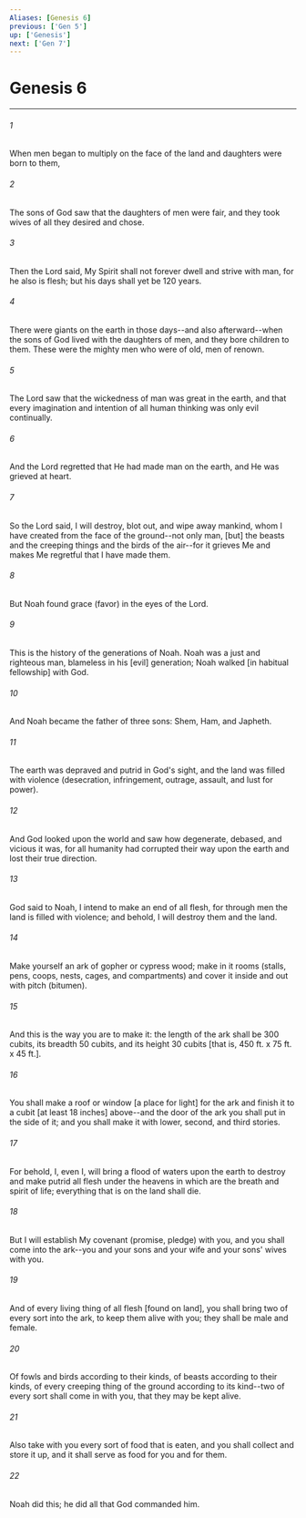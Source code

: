 ```yaml
---
Aliases: [Genesis 6]
previous: ['Gen 5']
up: ['Genesis']
next: ['Gen 7']
---
```

# Genesis 6

***

###### 1 

When men began to multiply on the face of the land and daughters were born to them, 

###### 2 

The sons of God saw that the daughters of men were fair, and they took wives of all they desired and chose. 

###### 3 

Then the Lord said, My Spirit shall not forever dwell and strive with man, for he also is flesh; but his days shall yet be 120 years. 

###### 4 

There were giants on the earth in those days--and also afterward--when the sons of God lived with the daughters of men, and they bore children to them. These were the mighty men who were of old, men of renown. 

###### 5 

The Lord saw that the wickedness of man was great in the earth, and that every imagination and intention of all human thinking was only evil continually. 

###### 6 

And the Lord regretted that He had made man on the earth, and He was grieved at heart. 

###### 7 

So the Lord said, I will destroy, blot out, and wipe away mankind, whom I have created from the face of the ground--not only man, [but] the beasts and the creeping things and the birds of the air--for it grieves Me and makes Me regretful that I have made them. 

###### 8 

But Noah found grace (favor) in the eyes of the Lord. 

###### 9 

This is the history of the generations of Noah. Noah was a just and righteous man, blameless in his [evil] generation; Noah walked [in habitual fellowship] with God. 

###### 10 

And Noah became the father of three sons: Shem, Ham, and Japheth. 

###### 11 

The earth was depraved and putrid in God's sight, and the land was filled with violence (desecration, infringement, outrage, assault, and lust for power). 

###### 12 

And God looked upon the world and saw how degenerate, debased, and vicious it was, for all humanity had corrupted their way upon the earth and lost their true direction. 

###### 13 

God said to Noah, I intend to make an end of all flesh, for through men the land is filled with violence; and behold, I will destroy them and the land. 

###### 14 

Make yourself an ark of gopher or cypress wood; make in it rooms (stalls, pens, coops, nests, cages, and compartments) and cover it inside and out with pitch (bitumen). 

###### 15 

And this is the way you are to make it: the length of the ark shall be 300 cubits, its breadth 50 cubits, and its height 30 cubits [that is, 450 ft. x 75 ft. x 45 ft.]. 

###### 16 

You shall make a roof or window [a place for light] for the ark and finish it to a cubit [at least 18 inches] above--and the door of the ark you shall put in the side of it; and you shall make it with lower, second, and third stories. 

###### 17 

For behold, I, even I, will bring a flood of waters upon the earth to destroy and make putrid all flesh under the heavens in which are the breath and spirit of life; everything that is on the land shall die. 

###### 18 

But I will establish My covenant (promise, pledge) with you, and you shall come into the ark--you and your sons and your wife and your sons' wives with you. 

###### 19 

And of every living thing of all flesh [found on land], you shall bring two of every sort into the ark, to keep them alive with you; they shall be male and female. 

###### 20 

Of fowls and birds according to their kinds, of beasts according to their kinds, of every creeping thing of the ground according to its kind--two of every sort shall come in with you, that they may be kept alive. 

###### 21 

Also take with you every sort of food that is eaten, and you shall collect and store it up, and it shall serve as food for you and for them. 

###### 22 

Noah did this; he did all that God commanded him.
